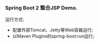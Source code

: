 ### Spring Boot 2 整合JSP Demo.<br>
运行方式:
- 配置外部Tomcat、Jetty等Web容器运行;
- 以Maven Plugins的spring-boot:run运行;

